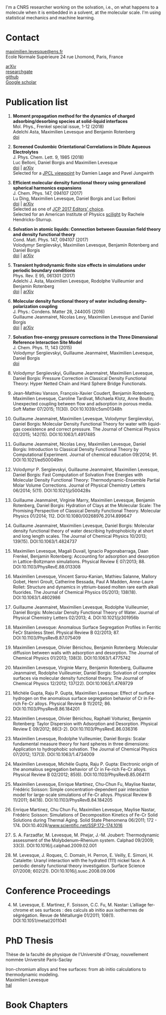 I'm a CNRS researcher working on the solvation, i.e., on what happens to a molecule when it is embedded in a solvent, at the molecular scale. I'm using statistical mechanics and machine learning.  

# Contact

maximilien.levesque@ens.fr   
Ecole Normale Supérieure
24 rue Lhomond, Paris, France

[arXiv](https://arxiv.org/find/physics/1/au:+Levesque_M/0/1/0/all/0/1)   
[researchgate](https://www.researchgate.net/profile/Maximilien_Levesque)  
[github](http://github.com/maxlevesque)  
[Google scholar](https://scholar.google.fr/citations?hl=fr&user=9ux6bc4AAAAJ&view_op=list_works&sortby=pubdate)  



# Publication list

1. **Moment propagation method for the dynamics of charged adsorbing/desorbing species at solid-liquid interfaces**  
Mol. Phys., Frenkel special issue, 1-12 (2018)  
Adelchi Asta, Maximilien Levesque and Benjamin Rotenberg  
[doi](doi.org/10.1080/00268976.2018.1461944)

1. **Screened Coulombic Orientational Correlations in Dilute Aqueous Electrolytes**  
J. Phys. Chem. Lett. 9, 1985 (2018)  
Luc Belloni, Daniel Borgis and Maximilien Levesque  
[doi](dx.doi.org/10.1021/acs.jpclett.8b00606) | [arXiv](https://arxiv.org/abs/1803.10566)  
Selected for a [JPCL viewpoint](doi.org/10.1021/acs.jpclett.8b01027) by Damien Laage and Pavel Jungwirth

1. **Efficient molecular density functional theory using generalized spherical harmonics expansions**  
J. Chem. Phys. 147, 094107 (2017)  
Lu Ding, Maximilien Levesque, Daniel Borgis and Luc Belloni  
[doi](dx.doi.org/abs/10.1063/1.4994281) | [arXiv](https://arxiv.org/abs/1707.01385)   
Selected as one of [JCP 2017 Editors' choice](https://scitationinfo.org/p/1XPS-857/jcp-editors-choice-2017).  
Selected for an American Institute of Physics [scilight](http://dx.doi.org/10.1063/1.5001508) by Rachele Hendricks-Sturrup.

1. **Solvation in atomic liquids: Connection between Gaussian field theory and density functional theory**  
Cond. Matt. Phys. 147, 094107 (2017)  
Volodymyr Sergiievskyi, Maximilien Levesque, Benjamin Rotenberg and Daniel Borgis  
[doi](dx.doi.org/10.5488/CMP.20.33005) | [arXiv](https://arxiv.org/pdf/1708.01299)

1. **Transient hydrodynamic finite size effects in simulations under periodic boundary conditions**  
Phys. Rev. E 95, 061301 (2017)  
Adelchi J. Asta, Maximilien Levesque, Rodolphe Vuilleumier and Benjamin Rotenberg  
[doi](dx.doi.org/10.1103/PhysRevE.95.061301) | [arXiv](https://arxiv.org/abs/1702.01082)

29. **Molecular density functional theory of water including density–polarization coupling**  
J. Phys.: Condens. Matter 28, 244005 (2016)  
Guillaume Jeanmairet, Nicolas Levy, Maximilien Levesque and Daniel Borgis  
[doi](dx.doi.org/10.1088/0953-8984/28/24/244005) | [arXiv](https://arxiv.org/abs/1601.06535)

28. **Solvation free-energy pressure corrections in the Three Dimensional Reference Interaction Site Model**  
J. Chem. Phys. 11, 143 (2015)  
Volodymyr Sergiievskyi, Guillaume Jeanmairet, Maximilien Levesque, Daniel Borgis  
[doi](dx.doi.org/10.1063/1.4935065)

27. Volodymyr Sergiievskyi, Guillaume Jeanmairet, Maximilien Levesque, Daniel Borgis: Pressure Correction in Classical Density Functional Theory: Hyper Netted Chain and Hard Sphere Bridge Functionals.   

26. Jean-Mathieu Vanson, François-Xavier Coudert, Benjamin Rotenberg, Maximilien Levesque, Caroline Tardivat, Michaela Klotz, Anne Boutin: Unexpected coupling between flow and adsorption in porous media. Soft Matter 07/2015; 11(30). DOI:10.1039/c5sm01348h  

25. Guillaume Jeanmairet, Maximilien Levesque, Volodymyr Sergiievskyi, Daniel Borgis: Molecular Density Functional Theory for water with liquid-gas coexistence and correct pressure. The Journal of Chemical Physics 02/2015; 142(15). DOI:10.1063/1.4917485  

24. Guillaume Jeanmairet, Nicolas Levy, Maximilien Levesque, Daniel Borgis: Introduction to Classical Density Functional Theory by Computational Experiment. Journal of chemical education 09/2014; 91. DOI:10.1021/ed500049m  

23. Volodymyr P. Sergiievskyi, Guillaume Jeanmairet, Maximilien Levesque, Daniel Borgis: Fast Computation of Solvation Free Energies with Molecular Density Functional Theory: Thermodynamic-Ensemble Partial Molar Volume Corrections. Journal of Physical Chemistry Letters 06/2014; 5(11). DOI:10.1021/jz500428s  

22. Guillaume Jeanmairet, Virginie Marry, Maximilien Levesque, Benjamin Rotenberg, Daniel Borgis: Hydration of Clays at the Molecular Scale: The Promising Perspective of Classical Density Functional Theory. Molecular Physics 01/2014; 112. DOI:10.1080/00268976.2014.899647  

21. Guillaume Jeanmairet, Maximilien Levesque, Daniel Borgis: Molecular density functional theory of water describing hydrophobicity at short and long length scales. The Journal of Chemical Physics 10/2013; 139(15). DOI:10.1063/1.4824737  

20. Maximilien Levesque, Magali Duvail, Ignacio Pagonabarraga, Daan Frenkel, Benjamin Rotenberg: Accounting for adsorption and desorption in Lattice-Boltzmann simulations. Physical Review E 07/2013; 88. DOI:10.1103/PhysRevE.88.013308  

19. Maximilien Levesque, Vincent Sarou-Kanian, Mathieu Salanne, Mallory Gobet, Henri Groult, Catherine Bessada, Paul A Madden, Anne-Laure Rollet: Structure and dynamics in yttrium-based molten rare earth alkali fluorides. The Journal of Chemical Physics 05/2013; 138(18). DOI:10.1063/1.4802986  

18. Guillaume Jeanmairet, Maximilien Levesque, Rodolphe Vuilleumier, Daniel Borgis: Molecular Density Functional Theory of Water. Journal of Physical Chemistry Letters 02/2013; 4. DOI:10.1021/jz301956b

17. Maximilien Levesque: Anomalous Surface Segregation Profiles in Ferritic FeCr Stainless Steel. Physical Review B 02/2013; 87. DOI:10.1103/PhysRevB.87.075409

16. Maximilien Levesque, Olivier Bénichou, Benjamin Rotenberg: Molecular diffusion between walls with adsorption and desorption. The Journal of Chemical Physics 01/2013; 138(3). DOI:10.1063/1.4775742

15. Maximilien Levesque, Virginie Marry, Benjamin Rotenberg, Guillaume Jeanmairet, Rodolphe Vuilleumier, Daniel Borgis: Solvation of complex surfaces via molecular density functional theory. The Journal of Chemical Physics 12/2012; 137(22). DOI:10.1063/1.4769729

10. Michèle Gupta, Raju P. Gupta, Maximilien Levesque: Effect of surface hydrogen on the anomalous surface segregation behavior of Cr in Fe-rich Fe-Cr alloys. Physical Review B 11/2012; 86. DOI:10.1103/PhysRevB.86.184201

9. Maximilien Levesque, Olivier Bénichou, Raphaël Voituriez, Benjamin Rotenberg: Taylor Dispersion with Adsorption and Desorption. Physical Review E 09/2012; 86(3-2). DOI:10.1103/PhysRevE.86.036316

8. Maximilien Levesque, Rodolphe Vuilleumier, Daniel Borgis: Scalar fundamental measure theory for hard spheres in three dimensions: Application to hydrophobic solvation. The Journal of Chemical Physics 07/2012; 137(3). DOI:10.1063/1.4734009

7. Maximilien Levesque, Michèle Gupta, Raju P. Gupta: Electronic origin of the anomalous segregation behavior of Cr in Fe-rich Fe-Cr alloys. Physical Review B 02/2012; 85(6). DOI:10.1103/PhysRevB.85.064111

6. Maximilien Levesque, Enrique Martínez, Chu-Chun Fu, Maylise Nastar, Frédéric Soisson: Simple concentration-dependent pair interaction model for large-scale simulations of Fe-Cr alloys. Physical Review B 11/2011; 84(18). DOI:10.1103/PhysRevB.84.184205

5. Enrique Martinez, Chu Chun Fu, Maximilien Levesque, Maylise Nastar, Frédéric Soisson: Simulations of Decomposition Kinetics of Fe-Cr Solid Solutions during Thermal Aging. Solid State Phenomena 06/2011; 172 - 174. DOI:10.4028/www.scientific.net/SSP.172-174.1016

2. S. A. Farzadfar, M. Levesque, M. Phejar, J.-M. Joubert: Thermodynamic assessment of the Molybdenum–Rhenium system. Calphad 09/2009; 33(3). DOI:10.1016/j.calphad.2009.02.001

1. M. Levesque, J. Roques, C. Domain, H. Perron, E. Veilly, E. Simoni, H. Catalette: Uranyl interaction with the hydrated (111) nickel face: A periodic density functional theory investigation. Surface Science 07/2008; 602(21). DOI:10.1016/j.susc.2008.09.006


# Conference Proceedings

4. M. Levesque, E. Martinez, F. Soisson, C.C. Fu, M. Nastar: L’alliage fer-chrome et ses surfaces : des calculs ab initio aux isothermes de ségrégation. Revue de Métallurgie 01/2011; 108(1). DOI:10.1051/metal/2011041

# PhD Thesis 

Thèse de la faculté de physique de l'Université d'Orsay, nouvellement nommée Université Paris-Saclay  

Iron-chromium alloys and free surfaces: from ab initio calculations to thermodynamic modeling.  
Maximilien Levesque  
[hal](https://tel.archives-ouvertes.fr/tel-00573815/)  

# Book Chapters
